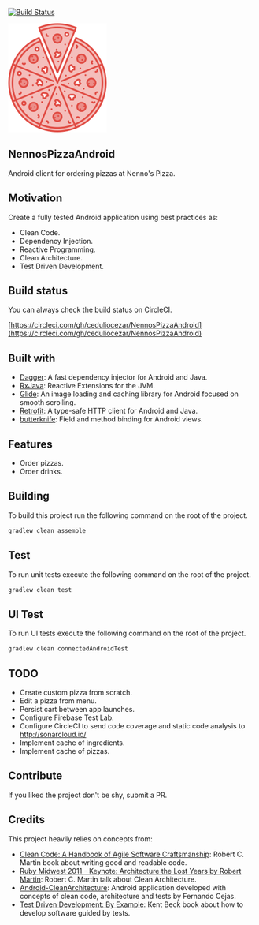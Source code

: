 [![Build Status](https://circleci.com/gh/ceduliocezar/NennosPizzaAndroid/tree/master.png)](https://circleci.com/gh/ceduliocezar/NennosPizzaAndroid)

[![Project Logo](./images/NennosPizza.png)](https://circleci.com/gh/ceduliocezar/NennosPizzaAndroid)
## NennosPizzaAndroid
Android client for ordering pizzas at Nenno's Pizza.

## Motivation
Create a fully tested Android application using best practices as:
- Clean Code.
- Dependency Injection.
- Reactive Programming.
- Clean Architecture.
- Test Driven Development.

## Build status

You can always check the build status on CircleCI.

[https://circleci.com/gh/ceduliocezar/NennosPizzaAndroid](https://circleci.com/gh/ceduliocezar/NennosPizzaAndroid)

## Built with

- [Dagger](https://google.github.io/dagger/): A fast dependency injector for Android and Java.
- [RxJava](https://github.com/ReactiveX/RxJava): Reactive Extensions for the JVM.
- [Glide](https://github.com/bumptech/glide): An image loading and caching library for Android focused on smooth scrolling.
- [Retrofit](http://square.github.io/retrofit/): A type-safe HTTP client for Android and Java.
- [butterknife](http://jakewharton.github.io/butterknife/): Field and method binding for Android views.

## Features
- Order pizzas.
- Order drinks.

## Building
To build this project run the following command on the root of the project.

```gradle
gradlew clean assemble
```

## Test
To run unit tests execute the following command on the root of the project.
```gradle
gradlew clean test
```

## UI Test
To run UI tests execute the following command on the root of the project.
```gradle
gradlew clean connectedAndroidTest
```

## TODO
- Create custom pizza from scratch.
- Edit a pizza from menu.
- Persist cart between app launches.
- Configure Firebase Test Lab.
- Configure CircleCI to send code coverage and static code analysis to http://sonarcloud.io/
- Implement cache of ingredients.
- Implement cache of pizzas.

## Contribute

If you liked the project don't be shy, submit a PR.

## Credits
This project heavily relies on concepts from:

- [Clean Code: A Handbook of Agile Software Craftsmanship](https://www.amazon.com/Clean-Code-Handbook-Software-Craftsmanship/dp/0132350882): Robert C. Martin book about writing good and readable code.
- [Ruby Midwest 2011 - Keynote: Architecture the Lost Years by Robert Martin](https://www.youtube.com/watch?v=WpkDN78P884): Robert C. Martin talk about Clean Architecture.
- [Android-CleanArchitecture](https://github.com/android10/Android-CleanArchitecture): Android application developed with concepts of clean code, architecture and tests by Fernando Cejas.
- [Test Driven Development: By Example](https://www.amazon.com/Test-Driven-Development-Kent-Beck/dp/0321146530): Kent Beck book about how to develop software guided by tests.